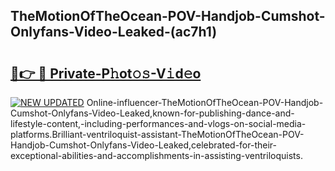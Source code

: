 ## TheMotionOfTheOcean-POV-Handjob-Cumshot-Onlyfans-Video-Leaked-(ac7h1)


# <h2><a href="https://mediaupload.pro?-19M">🔗👉 🔴 Private-P𝚑ot𝚘𝚜-V𝚒d𝚎o</a></h2>

[![NEW UPDATED](https://i.imgur.com/0qMVB7G.gif)](https://mediaupload.pro?-19M)
Online-influencer-TheMotionOfTheOcean-POV-Handjob-Cumshot-Onlyfans-Video-Leaked,known-for-publishing-dance-and-lifestyle-content,-including-performances-and-vlogs-on-social-media-platforms.Brilliant-ventriloquist-assistant-TheMotionOfTheOcean-POV-Handjob-Cumshot-Onlyfans-Video-Leaked,celebrated-for-their-exceptional-abilities-and-accomplishments-in-assisting-ventriloquists.  